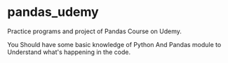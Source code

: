 # pandas_udemy
Practice programs and project of Pandas Course on Udemy.

You Should have some basic knowledge of Python And Pandas module to Understand what's happening in the code.
